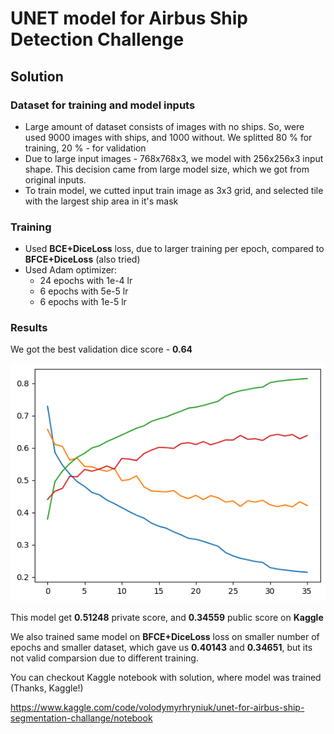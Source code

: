 
# UNET model for Airbus Ship Detection Challenge
## Solution
### Dataset for training and model inputs
 * Large amount of dataset consists of images with no ships. So, were used 9000 images with ships, and 1000 without.
We splitted 80 % for training, 20 % - for validation
 * Due to large input images - 768x768x3, we model with 256x256x3 input shape. This decision came from large model size, which we got from original inputs.
 * To train model, we cutted input train image as 3x3 grid, and selected tile with the largest ship area in it's mask
###  Training
 * Used **BCE+DiceLoss** loss, due to larger training per epoch, compared to **BFCE+DiceLoss** (also tried)
 * Used Adam optimizer:
   * 24 epochs with 1e-4 lr    
   * 6 epochs with 5e-5 lr
   * 6 epochs with 1e-5 lr
### Results   
We got the best validation dice score  - **0.64**

![alt text](https://github.com/grinvolod13/airbus-ship-detection-challange-unet/blob/master/Untitled.png?raw=true)

This model get **0.51248** private score, and **0.34559** public score on **Kaggle**

We also trained same model on **BFCE+DiceLoss** loss on smaller number of epochs and smaller dataset, which gave us **0.40143** and **0.34651**, but its not valid comparsion due to different training.

You can checkout Kaggle notebook with solution, where model was trained (Thanks, Kaggle!)

https://www.kaggle.com/code/volodymyrhryniuk/unet-for-airbus-ship-segmentation-challange/notebook

